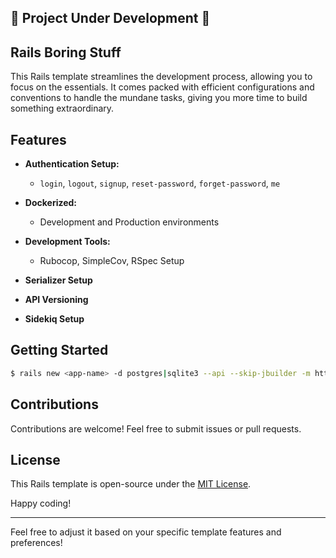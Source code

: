 ## 🚧 Project Under Development 🚧

## Rails Boring Stuff

This Rails template streamlines the development process, allowing you to focus on the essentials. It comes packed with efficient configurations and conventions to handle the mundane tasks, giving you more time to build something extraordinary.

## Features

- **Authentication Setup:**
  - `login`, `logout`, `signup`, `reset-password`, `forget-password`, `me`

- **Dockerized:**
  - Development and Production environments

- **Development Tools:**
  - Rubocop, SimpleCov, RSpec Setup

- **Serializer Setup**

- **API Versioning**

- **Sidekiq Setup**

## Getting Started

```bash
$ rails new <app-name> -d postgres|sqlite3 --api --skip-jbuilder -m https://raw.githubusercontent.com/leurias/rails-boring-stuff/main/template.rb
```

## Contributions

Contributions are welcome! Feel free to submit issues or pull requests.

## License

This Rails template is open-source under the [MIT License](LICENSE).

Happy coding!

---

Feel free to adjust it based on your specific template features and preferences!
